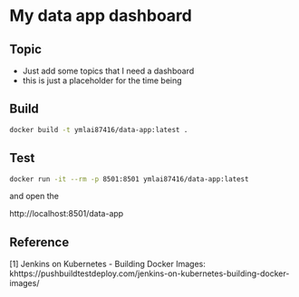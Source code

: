 # My data app dashboard

## Topic

* Just add some topics that I need a dashboard
* this is just a placeholder for the time being

## Build

```bash
docker build -t ymlai87416/data-app:latest .
```

## Test

```sh
docker run -it --rm -p 8501:8501 ymlai87416/data-app:latest
```

and open the

http://localhost:8501/data-app

## Reference

[1] Jenkins on Kubernetes - Building Docker Images: khttps://pushbuildtestdeploy.com/jenkins-on-kubernetes-building-docker-images/